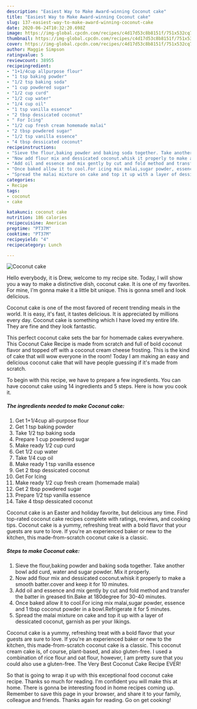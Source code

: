 ```yaml
---
description: "Easiest Way to Make Award-winning Coconut cake"
title: "Easiest Way to Make Award-winning Coconut cake"
slug: 137-easiest-way-to-make-award-winning-coconut-cake
date: 2020-06-24T10:32:20.698Z
image: https://img-global.cpcdn.com/recipes/c4d17d53c8b8151f/751x532cq70/coconut-cake-recipe-main-photo.jpg
thumbnail: https://img-global.cpcdn.com/recipes/c4d17d53c8b8151f/751x532cq70/coconut-cake-recipe-main-photo.jpg
cover: https://img-global.cpcdn.com/recipes/c4d17d53c8b8151f/751x532cq70/coconut-cake-recipe-main-photo.jpg
author: Maggie Simpson
ratingvalue: 5
reviewcount: 38955
recipeingredient:
- "1+1/4cup allpurpose flour"
- "1 tsp baking powder"
- "1/2 tsp baking soda"
- "1 cup powdered sugar"
- "1/2 cup curd"
- "1/2 cup water"
- "1/4 cup oil"
- "1 tsp vanilla essence"
- "2 tbsp dessicated coconut"
- " For Icing"
- "1/2 cup fresh cream homemade malai"
- "2 tbsp powdered sugar"
- "1/2 tsp vanilla essence"
- "4 tbsp dessicated coconut"
recipeinstructions:
- "Sieve the flour,baking powder and baking soda together. Take another bowl add curd, water and sugar powder. Mix it properly."
- "Now add flour mix and dessicated coconut.whisk it properly to make a smooth batter.cover and keep it for 10 minutes."
- "Add oil and essence and mix gently by cut and fold method and transfer the batter in greased tin.Bake at 180degree for 30-40 minutes."
- "Once baked allow it to cool.For icing mix malai,sugar powder, essence and 1 tbsp coconut powder in a bowl.Refrigerate it for 5 minutes."
- "Spread the malai mixture on cake and top it up with a layer of dessicated coconut, garnish as per your likings."
categories:
- Recipe
tags:
- coconut
- cake

katakunci: coconut cake 
nutrition: 186 calories
recipecuisine: American
preptime: "PT37M"
cooktime: "PT37M"
recipeyield: "4"
recipecategory: Lunch

---
```



![Coconut cake](https://img-global.cpcdn.com/recipes/c4d17d53c8b8151f/751x532cq70/coconut-cake-recipe-main-photo.jpg)

Hello everybody, it is Drew, welcome to my recipe site. Today, I will show you a way to make a distinctive dish, coconut cake. It is one of my favorites. For mine, I'm gonna make it a little bit unique. This is gonna smell and look delicious.

Coconut cake is one of the most favored of recent trending meals in the world. It is easy, it's fast, it tastes delicious. It is appreciated by millions every day. Coconut cake is something which I have loved my entire life. They are fine and they look fantastic.

This perfect coconut cake sets the bar for homemade cakes everywhere. This Coconut Cake Recipe is made from scratch and full of bold coconut flavor and topped off with a coconut cream cheese frosting. This is the kind of cake that will wow everyone in the room! Today I am making an easy and delicious coconut cake that will have people guessing if it&#39;s made from scratch.


To begin with this recipe, we have to prepare a few ingredients. You can have coconut cake using 14 ingredients and 5 steps. Here is how you cook it.

<!--inarticleads1-->

##### The ingredients needed to make Coconut cake:

1. Get 1+1/4cup all-purpose flour
1. Get 1 tsp baking powder
1. Take 1/2 tsp baking soda
1. Prepare 1 cup powdered sugar
1. Make ready 1/2 cup curd
1. Get 1/2 cup water
1. Take 1/4 cup oil
1. Make ready 1 tsp vanilla essence
1. Get 2 tbsp dessicated coconut
1. Get  For Icing
1. Make ready 1/2 cup fresh cream (homemade malai)
1. Get 2 tbsp powdered sugar
1. Prepare 1/2 tsp vanilla essence
1. Take 4 tbsp dessicated coconut


Coconut cake is an Easter and holiday favorite, but delicious any time. Find top-rated coconut cake recipes complete with ratings, reviews, and cooking tips. Coconut cake is a yummy, refreshing treat with a bold flavor that your guests are sure to love. If you&#39;re an experienced baker or new to the kitchen, this made-from-scratch coconut cake is a classic. 

<!--inarticleads2-->

##### Steps to make Coconut cake:

1. Sieve the flour,baking powder and baking soda together. Take another bowl add curd, water and sugar powder. Mix it properly.
1. Now add flour mix and dessicated coconut.whisk it properly to make a smooth batter.cover and keep it for 10 minutes.
1. Add oil and essence and mix gently by cut and fold method and transfer the batter in greased tin.Bake at 180degree for 30-40 minutes.
1. Once baked allow it to cool.For icing mix malai,sugar powder, essence and 1 tbsp coconut powder in a bowl.Refrigerate it for 5 minutes.
1. Spread the malai mixture on cake and top it up with a layer of dessicated coconut, garnish as per your likings.


Coconut cake is a yummy, refreshing treat with a bold flavor that your guests are sure to love. If you&#39;re an experienced baker or new to the kitchen, this made-from-scratch coconut cake is a classic. This coconut cream cake is, of course, plant-based, and also gluten-free. I used a combination of rice flour and oat flour, however, I am pretty sure that you could also use a gluten-free. The Very Best Coconut Cake Recipe EVER! 

So that is going to wrap it up with this exceptional food coconut cake recipe. Thanks so much for reading. I'm confident you will make this at home. There is gonna be interesting food in home recipes coming up. Remember to save this page in your browser, and share it to your family, colleague and friends. Thanks again for reading. Go on get cooking!
